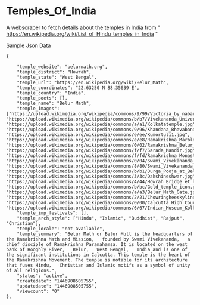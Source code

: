 # Temples_Of_India
A webscraper to fetch details about the temples in India from " https://en.wikipedia.org/wiki/List_of_Hindu_temples_in_India "


Sample Json Data

	{
		
		"temple_website": "belurmath.org",
		"temple_district": "Howrah",
		"temple_state": "West Bengal",
		"temple_url": "https://en.wikipedia.org/wiki/Belur_Math",
		"temple_coordinates": "22.63250 N 88.35639 E",
		"temple_country": "India",
		"temple_poets": [],
		"temple_name": "Belur Math",
		"temple_images": ["https://upload.wikimedia.org/wikipedia/commons/9/99/Victoria_by_nabarun.jpg", "https://upload.wikimedia.org/wikipedia/commons/b/b7/Vivekananda_University.jpg", "https://upload.wikimedia.org/wikipedia/commons/a/a1/Kolkatatemple.jpg", "https://upload.wikimedia.org/wikipedia/commons/9/96/Khandana_Bhavabandhana.ogg", "https://upload.wikimedia.org/wikipedia/commons/e/ee/Kumortuli1.jpg", "https://upload.wikimedia.org/wikipedia/commons/e/e8/Ramakrishna_Marble_Statue.jpg", "https://upload.wikimedia.org/wikipedia/commons/0/02/Ramakrishna_Belur_Math%2C_Howrah.jpg", "https://upload.wikimedia.org/wikipedia/commons/f/f7/Sarada_Mandir.jpg", "https://upload.wikimedia.org/wikipedia/commons/f/fd/Ramakrishna_Monastic_Disciples_1899.jpg", "https://upload.wikimedia.org/wikipedia/commons/0/04/Swami_Vivekananda_temple_Belur_Math.jpg", "https://upload.wikimedia.org/wikipedia/commons/8/80/Swami_Vivekananda_1893_Scanned_Image.jpg", "https://upload.wikimedia.org/wikipedia/commons/b/b1/Durga_Pooja_at_Belur_Math.jpg", "https://upload.wikimedia.org/wikipedia/commons/3/3c/Dakshineshwar.jpg", "https://upload.wikimedia.org/wikipedia/commons/4/44/Howrah_Bridge_et_les_ablutions_dans_la_Howrah.jpg", "https://upload.wikimedia.org/wikipedia/commons/b/bc/Gold_temple_icon.png", "https://upload.wikimedia.org/wikipedia/commons/a/a3/Belur_Math_Gate.jpg", "https://upload.wikimedia.org/wikipedia/commons/2/21/Chowringheeskyline2.jpg", "https://upload.wikimedia.org/wikipedia/commons/0/00/Calcutta_High_Court.jpg", "https://upload.wikimedia.org/wikipedia/commons/6/67/Indian_Museum_Kolkata.jpg"],
		"temple_imp_festivals": [],
		"temple_arch_style": ["Hindu", "Islamic", "Buddhist", "Rajput", "Christian"],
		"temple_locale": "not available",
		"temple_summary": "Belūr Maṭh or Belur Mutt is the headquarters of the Ramakrishna Math and Mission,   founded by Swami Vivekananda,   a chief disciple of Ramakrishna Paramahamsa. It is located on the west bank of Hooghly River,   Belur,   West Bengal,   India and is one of the significant institutions in Calcutta. This temple is the heart of the Ramakrishna Movement. The temple is notable for its architecture that fuses Hindu,   Christian and Islamic motifs as a symbol of unity of all religions.",
		"status": "active",
		"createdate": "1446908505755",
		"updatedate": "1446908505755",
		"viewcount": "0"
	},
  
  
  
